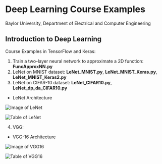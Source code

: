 # Deep Learning Course Examples
Baylor University, Department of Electrical and Computer Engineering

## Introduction to Deep Learning

Course Examples in TensorFlow and Keras:

1. Train a two-layer neural network to approximate a 2D function: **FuncApproxNN.py**
2. LeNet on MNIST dataset: **LeNet_MNIST.py**, **LeNet_MNIST_Keras.py**, **LeNet_MNIST_Keras2.py**
3. LeNet on CIFAR-10 dataset: **LeNet_CIFAR10.py**, **LeNet_dp_da_CIFAR10.py**

* LeNet Architecture

![Image of LeNet](https://github.com/ProfessorDong/Deep-Learning-Course-Examples/blob/master/figures/lenet.svg)

![Table of LeNet](https://github.com/ProfessorDong/Deep-Learning-Course-Examples/blob/master/figures/LeNet_Summary_Table.jpeg)<!-- .element height="50%" width="50%" -->

4. VGG: 

* VGG-16 Architecture

![Image of VGG16](https://github.com/ProfessorDong/Deep-Learning-Course-Examples/blob/master/figures/imagenet_vgg16.png)

![Table of VGG16](https://github.com/ProfessorDong/Deep-Learning-Course-Examples/blob/master/figures/VGG.png)
